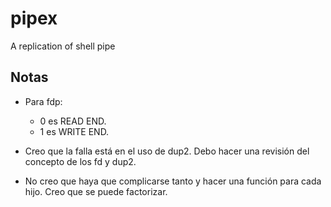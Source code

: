 # pipex
A replication of shell pipe

## Notas
- Para fdp:
	- 0 es READ END.
	- 1 es WRITE END.

- Creo que la falla está en el uso de dup2. Debo hacer una revisión del concepto de los fd y dup2.
- No creo que haya que complicarse tanto y hacer una función para cada hijo. Creo que se puede factorizar.


